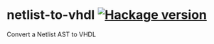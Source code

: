# netlist-to-vhdl [![Hackage version](https://img.shields.io/hackage/v/netlist-to-vhdl.svg?style=flat)](http://hackage.haskell.org/package/netlist-to-vhdl)

Convert a Netlist AST to VHDL

